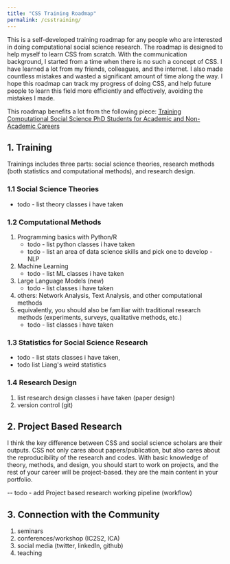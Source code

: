 ```yaml
---
title: "CSS Training Roadmap"
permalink: /csstraining/
---
```



This is a self-developed training roadmap for any people who are interested in doing computational social science research. The roadmap is designed to help myself to learn CSS from scratch. With the communication background, I started from a time when there is no such a concept of CSS. I have learned a lot from my friends, colleagues, and the internet. I also made countless mistakes and wasted a significant amount of time along the way. I hope this roadmap can track my progress of doing CSS, and help future people to learn this field more efficiently and effectively, avoiding the mistakes I made. 

This roadmap benefits a lot from the following piece: [Training Computational Social Science PhD Students for Academic and Non-Academic Careers](https://www.cambridge.org/core/journals/ps-political-science-and-politics/article/training-computational-social-science-phd-students-for-academic-and-nonacademic-careers/1455690939833B9FFCAC664D4E412057)

## 1. Training 
Trainings includes three parts: social science theories, research methods (both statistics and computational methods), and research design. 
### 1.1 Social Science Theories 
- todo - list theory classes i have taken
### 1.2 Computational Methods
1. Programming basics with Python/R
    - todo - list python classes i have taken
    - todo - list an area of data science skills and pick one to develop - NLP
2. Machine Learning
    - todo - list ML classes i have taken
3. Large Language Models (new)
    - todo - list classes i have taken
4. others: Network Analysis, Text Analysis, and other computational methods
5. equivalently, you should also be familiar with traditional research methods (experiments, surveys, qualitative methods, etc.)
    - todo - list classes i have taken
### 1.3 Statistics for Social Science Research
- todo - list stats classes i have taken, 
- todo list Liang's weird statistics
### 1.4 Research Design
1. list research design classes i have taken (paper design)
2. version control (git)

## 2. Project Based Research
I think the key difference between CSS and social science scholars are their outputs. CSS not only cares about papers/publication, but also cares about the reproducibility of the research and codes. With basic knowledge of theory, methods, and design, you should start to work on projects, and the rest of your career will be project-based. they are the main content in your portfolio. 

-- todo - add Project based research working pipeline (workflow)

## 3. Connection with the Community
1. seminars
2. conferences/workshop (IC2S2, ICA)
3. social media (twitter, linkedIn, github)
4. teaching